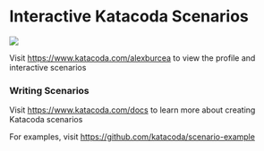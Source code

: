 # Interactive Katacoda Scenarios

[![](http://shields.katacoda.com/katacoda/alexburcea/count.svg)](https://www.katacoda.com/alexburcea "Get your profile on Katacoda.com")

Visit https://www.katacoda.com/alexburcea to view the profile and interactive scenarios

### Writing Scenarios
Visit https://www.katacoda.com/docs to learn more about creating Katacoda scenarios

For examples, visit https://github.com/katacoda/scenario-example
